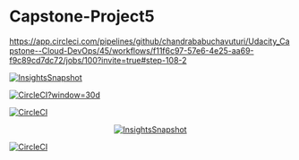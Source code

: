 # Capstone-Project5

https://app.circleci.com/pipelines/github/chandrababuchavuturi/Udacity_Capstone--Cloud-DevOps/45/workflows/f11f6c97-57e6-4e25-aa69-f9c89cd7dc72/jobs/100?invite=true#step-108-2

[![InsightsSnapshot](https://dl.circleci.com/insights-snapshot/gh/chandrababuchavuturi/Udacity_Capstone--Cloud-DevOps/main/f11f6c97-57e6-4e25-aa69-f9c89cd7dc72/1c9681b582456fabc29850e45dd2f90461c3ee5b)](https://app.circleci.com/insights/github/chandrababuchavuturi/Udacity_Capstone--Cloud-DevOps/workflows/f11f6c97-57e6-4e25-aa69-f9c89cd7dc72?branch=main)

[![CircleCI](1c9681b582456fabc29850e45dd2f90461c3ee5b)?window=30d](https://app.circleci.com/pipelines/github/chandrababuchavuturi/Udacity_Capstone--Cloud-DevOps/45/workflows/f11f6c97-57e6-4e25-aa69-f9c89cd7dc72/jobs/100?invite=true#step-108-2?branches=main&workflows=build-deploy&reporting-window=last-30-days&insights-snapshot=true)

[![CircleCI](1c9681b582456fabc29850e45dd2f90461c3ee5b)](https://app.circleci.com/pipelines/github/chandrababuchavuturi/Udacity_Capstone--Cloud-DevOps/45/workflows/f11f6c97-57e6-4e25-aa69-f9c89cd7dc72/jobs/100)

<p align="center">
  <a href="https://app.circleci.com/insights/github/chandrababuchavuturi/Udacity_Capstone--Cloud-DevOps/workflows/f11f6c97-57e6-4e25-aa69-f9c89cd7dc72?branch=main">
    <img src="https://dl.circleci.com/insights-snapshot/gh/chandrababuchavuturi/Udacity_Capstone--Cloud-DevOps/main>/f11f6c97-57e6-4e25-aa69-f9c89cd7dc72/badge.svg" alt="InsightsSnapshot" />
  </a>
</p>

[![CircleCI](https://circleci.com/gh/circleci/circleci-docs.svg?style=svg)](https://circleci.com/gh/circleci/circleci-docs)
